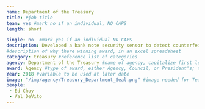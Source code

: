```yaml
---
name: Department of the Treasury
title: #job title
team: yes #mark no if an individual, NO CAPS
length: short

single: no  #mark yes if an individual NO CAPS
description: Developed a bank note security sensor to detect counterfeit bank notes for Federal Reserve cash processing operations. The technology flawlessly processed over six million Federal Reserve notes and allowed for the elimination of another tool, saving an estimated $4 million per year.
#description of why there winning award, in an excel spreadsheet
category: treasury #reference list of categories
agency: Department of the Treasury #name of agency, capitalize first letter of each name
award: Agency #type of award, either Agency, Council, or President's; this is case sensitive so make sure to match the options listed exactly. This section generates the format of the card
Year: 2018 #variable to be used at later date
image: "/img/agency/Treasury_Department_Seal.png" #image needed for Team award (agency seal) and President's award (headshot); leave empty if and individual Agency award
people:
 - Ed Choy
 - Val DeVito
---
```

